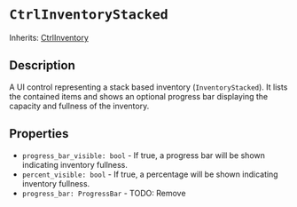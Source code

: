 # `CtrlInventoryStacked`

Inherits: [CtrlInventory](./ctrl_inventory.md)

## Description

A UI control representing a stack based inventory (`InventoryStacked`). It lists the contained items and shows an optional progress bar displaying the capacity and fullness of the inventory.

## Properties

* `progress_bar_visible: bool` - If true, a progress bar will be shown indicating inventory fullness.
* `percent_visible: bool` - If true, a percentage will be shown indicating inventory fullness.
* `progress_bar: ProgressBar` - TODO: Remove
